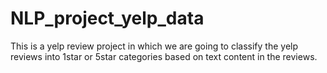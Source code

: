 # NLP_project_yelp_data
This is a yelp review  project in which we are going to classify the yelp reviews into 1star or 5star categories based on text content in the reviews. 
